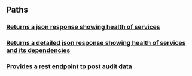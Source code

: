 
<a name="paths"></a>
## Paths

<a name="ref-health"></a>
### [Returns a json response showing health of services](operations/health.md#health)

<a name="ref-detailedhealth"></a>
### [Returns a detailed json response showing health of services and its dependencies](operations/detailedHealth.md#detailedhealth)

<a name="ref-createauditevent"></a>
### [Provides a rest endpoint to post audit data](operations/createAuditEvent.md#createauditevent)


